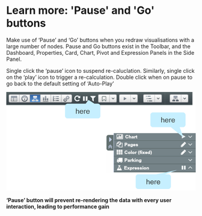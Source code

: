 # Learn more: 'Pause' and 'Go' buttons

Make use of ‘Pause’ and ‘Go’ buttons when you redraw visualisations with a large number of nodes. Pause and Go buttons exist in the Toolbar, and the Dashboard, Properties, Card, Chart, Pivot and Expression Panels in the Side Panel.

Single click the ‘pause’ icon to suspend re-caluclation. Similarly, single click on the ‘play’ icon to trigger a re-calculation. Double click when on pause to go back to the default setting of ‘Auto-Play’

![](5-023.pauseandgo.png)

**‘Pause’ button will prevent re-rendering the data with every user interaction, leading to performance gain**
